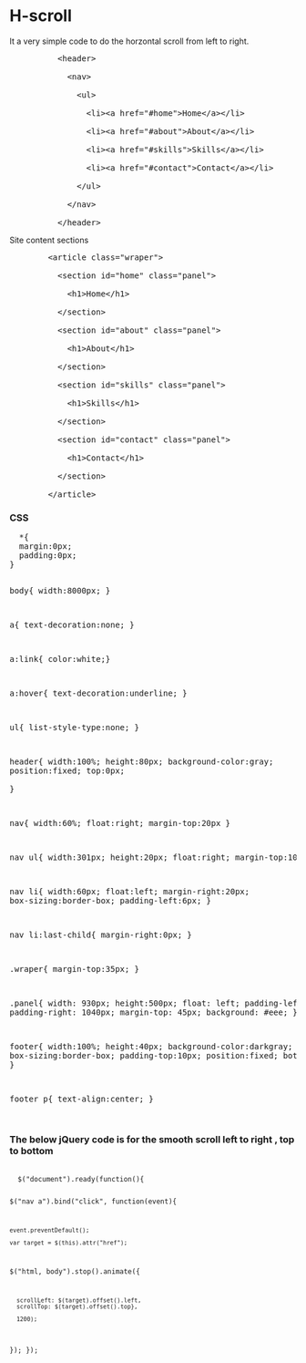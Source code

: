 # H-scroll

It a very simple code to do the horzontal scroll from left to right. 
<pre>
          &lt;header&gt;<br />
            &lt;nav&gt;<br />
              &lt;ul&gt;<br />
                &lt;li&gt;&lt;a href="#home"&gt;Home&lt;/a&gt;&lt;/li&gt;<br />
                &lt;li&gt;&lt;a href="#about"&gt;About&lt;/a&gt;&lt;/li&gt;<br />
                &lt;li&gt;&lt;a href="#skills"&gt;Skills&lt;/a&gt;&lt;/li&gt;<br />
                &lt;li&gt;&lt;a href="#contact"&gt;Contact&lt;/a&gt;&lt;/li&gt;<br />
              &lt;/ul&gt;<br />
            &lt;/nav&gt;<br />
          &lt;/header&gt;
</pre>
Site content sections  
<pre>
        &lt;article class="wraper"&gt;<br />
          &lt;section id="home" class="panel"&gt;<br />
            &lt;h1&gt;Home&lt;/h1&gt;<br />
          &lt;/section&gt;<br />
          &lt;section id="about" class="panel"&gt;<br />
            &lt;h1&gt;About&lt;/h1&gt;<br />
          &lt;/section&gt;<br />
          &lt;section id="skills" class="panel"&gt;<br />
            &lt;h1&gt;Skills&lt;/h1&gt;<br />
          &lt;/section&gt;<br />
          &lt;section id="contact" class="panel"&gt;<br />
            &lt;h1&gt;Contact&lt;/h1&gt;<br />
          &lt;/section&gt;<br />
        &lt;/article&gt;
</pre>


<h3>CSS</h3>
<pre>
  *{
  margin:0px;
  padding:0px;
}

body{ width:8000px; }

a{ text-decoration:none; }

a:link{ color:white;}

a:hover{ text-decoration:underline; }

ul{ list-style-type:none; }

header{ 
      width:100%;
      height:80px;
      background-color:gray;
      position:fixed;
      top:0px;  
}

nav{
      width:60%;
      float:right;
      margin-top:20px
}

nav ul{
        width:301px;
        height:20px;
        float:right;
        margin-top:10px; 
}

nav li{
        width:60px;
        float:left;
        margin-right:20px;
        box-sizing:border-box;
        padding-left:6px; 
}

nav li:last-child{ margin-right:0px; }

.wraper{ margin-top:35px; }

.panel{
        width: 930px;
        height:500px;
        float: left;
        padding-left: 30px;
        padding-right: 1040px;
        margin-top: 45px;
        background: #eee; 
}

footer{
        width:100%;
        height:40px;
        background-color:darkgray;
        box-sizing:border-box;
        padding-top:10px;
        position:fixed;
        bottom:0px;
}

footer p{ text-align:center; }

</pre>

<h3>The below jQuery code is for the smooth scroll left to right , top to bottom</h3>
<pre>
  <code>
  $("document").ready(function(){
  
  $("nav a").bind("click", function(event){
  
    event.preventDefault();
    
    var target = $(this).attr("href");
  
  $("html, body").stop().animate({ 
      
      scrollLeft: $(target).offset().left,
      scrollTop: $(target).offset().top}, 
      
      1200);
  });
});
  </code>
</pre>
